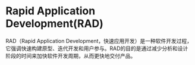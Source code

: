 # Rapid Application Development(RAD)
RAD（Rapid Application Development，快速应用开发）是一种软件开发过程，它强调快速构建原型、迭代开发和用户参与。RAD的目的是通过减少分析和设计阶段的时间来加快软件开发周期，从而更快地交付产品。

